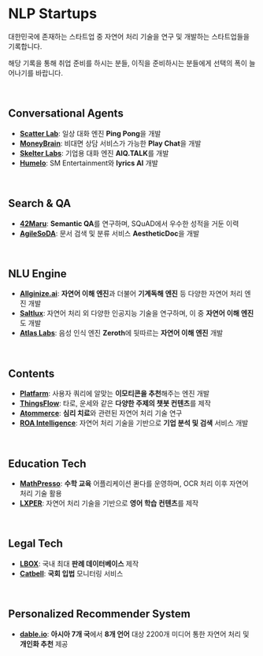 # NLP Startups

대한민국에 존재하는 스타트업 중 자연어 처리 기술을 연구 및 개발하는 스타트업들을 기록합니다.

해당 기록을 통해 취업 준비를 하시는 분들, 이직을 준비하시는 분들에게 선택의 폭이 늘어나기를 바랍니다.

<br/>

## Conversational Agents
- [**Scatter Lab**](https://scatterlab.co.kr/): 일상 대화 엔진 **Ping Pong**을 개발
- [**MoneyBrain**](http://www.moneybrain.ai/): 비대면 상담 서비스가 가능한 **Play Chat**을 개발
- [**Skelter Labs**](https://skelterlabs.com/ko/): 기업용 대화 엔진 **AIQ.TALK**를 개발
- [**Humelo**](http://www.humelo.com/): SM Entertainment와 **lyrics AI** 개발

<br/>

## Search & QA
- [**42Maru**](https://www.42maru.ai/en/):  **Semantic QA**를 연구하며, SQuAD에서 우수한 성적을 거둔 이력
- [**AgileSoDA**](http://agilesoda.com/kr/):  문서 검색 및 분류 서비스 **AestheticDoc**을 개발 

<br/>

## NLU Engine
- [**Allginize.ai**](https://allganize.ai/):  **자연어 이해 엔진**과 더불어 **기계독해 엔진** 등 다양한 자연어 처리 엔진 개발 
- [**Saltlux**](http://www.saltlux.com/):  자연어 처리 외 다양한 인공지능 기술을 연구하며, 이 중 **자연어 이해 엔진**도 개발
- [**Atlas Labs**](https://www.atlaslabs.ai/):  음성 인식 엔진 **Zeroth**에 뒷따르는 **자연어 이해 엔진** 개발

<br/>

## Contents
- [**Platfarm**](http://mojitok.com/):  사용자 쿼리에 알맞는 **이모티콘을 추천**해주는 엔진 개발
- [**ThingsFlow**](https://thingsflow.com/):  타로, 운세와 같은 **다양한 주제의 챗봇 컨텐츠**를 제작
- [**Atommerce**](http://www.atommerce.com/):  **심리 치료**와 관련된 자연어 처리 기술 연구
- [**ROA Intelligence**](https://stage.roa.ai/): 자연어 처리 기술을 기반으로 **기업 분석 및 검색** 서비스 개발

<br/>

## Education Tech
- [**MathPresso**](https://mathpresso.com/):  **수학 교육** 어플리케이션 콴다를 운영하며, OCR 처리 이후 자연어 처리 기술 활용
- [**LXPER**](https://www.lxper.com/):  자연어 처리 기술을 기반으로 **영어 학습 컨텐츠**를 제작

<br/>

## Legal Tech
- [**LBOX**](https://lbox.kr/): 국내 최대 **판례 데이터베이스** 제작
- [**Catbell**](https://catbell.org/): **국회 입법** 모니터링 서비스

<br/>

## Personalized Recommender System
- [**dable.io**](https://dable.io/ko/): **아시아 7개 국**에서 **8개 언어** 대상 2200개 미디어 통한 자연어 처리 및 **개인화 추천** 제공
